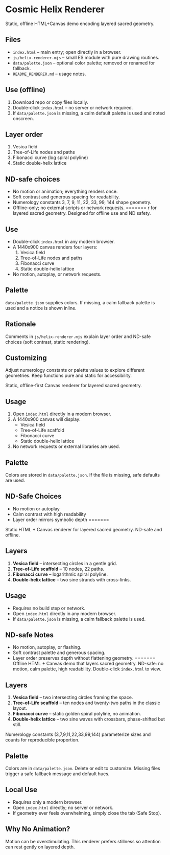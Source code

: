 # Cosmic Helix Renderer


Static, offline HTML+Canvas demo encoding layered sacred geometry.

## Files
- `index.html` – main entry; open directly in a browser.
- `js/helix-renderer.mjs` – small ES module with pure drawing routines.
- `data/palette.json` – optional color palette; removed or renamed for fallback.
- `README_RENDERER.md` – usage notes.

## Use (offline)
1. Download repo or copy files locally.
2. Double-click `index.html` – no server or network required.
3. If `data/palette.json` is missing, a calm default palette is used and noted onscreen.

## Layer order
1. Vesica field
2. Tree-of-Life nodes and paths
3. Fibonacci curve (log spiral polyline)
4. Static double-helix lattice

## ND-safe choices
- No motion or animation; everything renders once.
- Soft contrast and generous spacing for readability.
- Numerology constants 3, 7, 9, 11, 22, 33, 99, 144 shape geometry.
- Offline-only; no external scripts or network requests.
=======
r for layered sacred geometry. Designed for offline use and ND safety.

## Use
- Double-click `index.html` in any modern browser.
- A 1440x900 canvas renders four layers:
  1. Vesica field
  2. Tree-of-Life nodes and paths
  3. Fibonacci curve
  4. Static double-helix lattice
- No motion, autoplay, or network requests.

## Palette
`data/palette.json` supplies colors. If missing, a calm fallback palette is used and a notice is shown inline.

## Rationale
Comments in `js/helix-renderer.mjs` explain layer order and ND-safe choices (soft contrast, static rendering).

## Customizing
Adjust numerology constants or palette values to explore different geometries. Keep functions pure and static for accessibility.


Static, offline-first Canvas renderer for layered sacred geometry.

## Usage
1. Open `index.html` directly in a modern browser.
2. A 1440x900 canvas will display:
   - Vesica field
   - Tree-of-Life scaffold
   - Fibonacci curve
   - Static double-helix lattice
3. No network requests or external libraries are used.

## Palette
Colors are stored in `data/palette.json`. If the file is missing, safe defaults are used.

## ND-Safe Choices
- No motion or autoplay
- Calm contrast with high readability
- Layer order mirrors symbolic depth
=======

Static HTML + Canvas renderer for layered sacred geometry. ND-safe and offline.

## Layers
1. **Vesica field** – intersecting circles in a gentle grid.
2. **Tree-of-Life scaffold** – 10 nodes, 22 paths.
3. **Fibonacci curve** – logarithmic spiral polyline.
4. **Double-helix lattice** – two sine strands with cross-links.

## Usage
- Requires no build step or network.
- Open `index.html` directly in any modern browser.
- If `data/palette.json` is missing, a calm fallback palette is used.

## ND-safe Notes
- No motion, autoplay, or flashing.
- Soft contrast palette and generous spacing.
- Layer order preserves depth without flattening geometry.
 =======
Offline HTML + Canvas demo that layers sacred geometry. ND-safe: no motion, calm palette, high readability. Double-click `index.html` to view.

## Layers
1. **Vesica field** – two intersecting circles framing the space.
2. **Tree-of-Life scaffold** – ten nodes and twenty-two paths in the classic layout.
3. **Fibonacci curve** – static golden spiral polyline, no animation.
4. **Double-helix lattice** – two sine waves with crossbars, phase-shifted but still.

Numerology constants (3,7,9,11,22,33,99,144) parameterize sizes and counts for reproducible proportion.

## Palette
Colors are in `data/palette.json`. Delete or edit to customize. Missing files trigger a safe fallback message and default hues.

## Local Use
- Requires only a modern browser.
- Open `index.html` directly; no server or network.
- If geometry ever feels overwhelming, simply close the tab (Safe Stop).

## Why No Animation?
Motion can be overstimulating. This renderer prefers stillness so attention can rest gently on layered depth.



